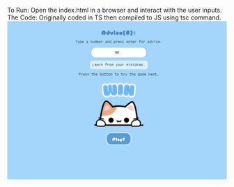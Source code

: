 To Run: Open the index.html in a browser and interact with the user inputs. 
The Code: Originally coded in TS then compiled to JS using tsc command.
![alt text](promises.png)

